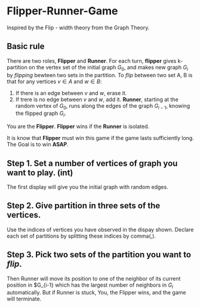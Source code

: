 # Flipper-Runner-Game
Inspired by the Flip - width theory from the Graph Theory.

## Basic rule
There are two roles, **Flipper** and **Runner**.
For each turn, **flipper** gives k-partition on the vertex set of the initial graph $G_0$, and makes new graph $G_i$ by *flipping* bewteen two sets in the partition.
To *flip* between two set A, B is that for any vertices $v \in A$ and $w \in B$:
1. If there is an edge between $v$ and $w$, erase it.
2. If trere is no edge between $v$ and $w$, add it.
**Runner**, starting at the random vertex of $G_0$, runs along the edges of the graph $G_{i-1}$, knowing the flipped graph $G_i$.


You are the **Flipper**.
**Flipper** wins if the **Runner** is isolated.

It is know that **Flipper** must win this game if the game lasts sufficiently long.
The Goal is to win **ASAP**.


## Step 1. Set a number of vertices of graph you want to play. (int)
The first display will give you the initial graph with random edges.

## Step 2. Give partition in three sets of the vertices.
Use the indices of vertices you have observed in the dispay shown.
Declare each set of partitions by splitting these indices by comma(,).

## Step 3. Pick two sets of the partition you want to *flip*.
Then Runner will move its position to one of the neighbor of its current position in $G_{i-1} which has the largest number of neighbors in $G_i$ automatically.
But if Runner is stuck, You, the Flipper wins, and the game will terminate.

